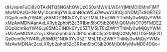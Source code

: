 dHJvamFuOi8vOTAxNTQ5NGMtOWUzOS0xMWViLWE4YjMtMDI0MmFjMTMwMDAzQHNnMy10cm9qYW4udnN0dW5uZWwuY29tOjI0NDMjTk9ORTE2DQp0cm9qYW46Ly85MDE1NDk0Yy05ZTM5LTExZWItYThiMy0wMjQyYWMxMzAwMDNAanAxLXRyb2phbi52c3R1bm5lbC5jb206MjQ0MyNOT05FMDE2DQp0cm9qYW46Ly85MDE1NDk0Yy05ZTM5LTExZWItYThiMy0wMjQyYWMxMzAwMDNAc2cyLXRyb2phbi52c3R1bm5lbC5jb206MjQ0MyNOT05FMjE2DQp0cm9qYW46Ly85MDE1NDk0Yy05ZTM5LTExZWItYThiMy0wMjQyYWMxMzAwMDNAc2cxLXRyb2phbi52c3R1bm5lbC5jb206MjQ0MyMwNDE4DQo=
